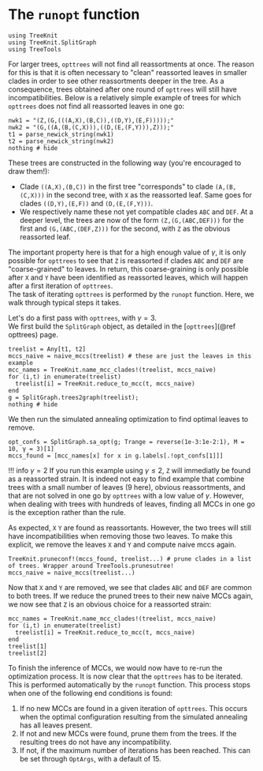 # The `runopt` function

```@setup runopt
using TreeKnit
using TreeKnit.SplitGraph
using TreeTools
```

For larger trees, `opttrees` will not find all reassortments at once. 
  The reason for this is that it is often necessary to "clean" reassorted leaves in smaller clades in order to see other reassortments deeper in the tree. 
  As a consequence, trees obtained after one round of `opttrees` will still have incompatibilities. 
Below is a relatively simple example of trees for which `opttrees` does not find all reassorted leaves in one go: 

```@example runopt
nwk1 = "(Z,(G,(((A,X),(B,C)),((D,Y),(E,F)))));"
nwk2 = "(G,((A,(B,(C,X))),((D,(E,(F,Y))),Z)));"
t1 = parse_newick_string(nwk1)
t2 = parse_newick_string(nwk2)
nothing # hide
```

These trees are constructed in the following way (you're encouraged to draw them!): 
- Clade `((A,X),(B,C))` in the first tree "corresponds" to clade `(A,(B,(C,X)))` in the second tree, with `X` as the reassorted leaf. 
  Same goes for clades `((D,Y),(E,F))` and `(D,(E,(F,Y)))`. 
- We respectively name these not yet compatible clades `ABC` and `DEF`. At a deeper level, the trees are now of the form `(Z,(G,(ABC,DEF)))` for the first and `(G,(ABC,(DEF,Z)))` for the second, with `Z` as the obvious reassorted leaf. 

The important property here is that for a high enough value of $\gamma$, it is only possible for `opttrees` to see that `Z` is reassorted if clades `ABC` and `DEF` are "coarse-grained" to leaves. 
  In return, this coarse-graining is only possible after `X` and `Y` have been identified as reassorted leaves, which will happen after a first iteration of `opttrees`.  
  The task of iterating `opttrees` is performed by the `runopt` function. 
  Here, we walk through typical steps it takes.


Let's do a first pass with `opttrees`, with $\gamma=3$.  
  We first build the `SplitGraph` object, as detailed in the [`opttrees`](@ref opttrees) page. 

```@example runopt
treelist = Any[t1, t2]
mccs_naive = naive_mccs(treelist) # these are just the leaves in this example
mcc_names = TreeKnit.name_mcc_clades!(treelist, mccs_naive)
for (i,t) in enumerate(treelist)
  treelist[i] = TreeKnit.reduce_to_mcc(t, mccs_naive)
end
g = SplitGraph.trees2graph(treelist);
nothing # hide
```

We then run the simulated annealing optimization to find optimal leaves to remove. 

```@example runopt
opt_confs = SplitGraph.sa_opt(g; Trange = reverse(1e-3:1e-2:1), M = 10, γ = 3)[1]
mccs_found = [mcc_names[x] for x in g.labels[.!opt_confs[1]]]
```

!!! info $\gamma = 2$
    If you run this example using $\gamma \leq 2$, `Z` will immediatly be found as a reassorted strain. 
    It is indeed not easy to find example that combine trees with a small number of leaves (9 here), obvious reassortments, and that are not solved in one go by `opttrees` with a low value of $\gamma$. 
    However, when dealing with trees with hundreds of leaves, finding all MCCs in one go is the exception rather than the rule. 


As expected, `X` `Y` are found as reassortants. 
  However, the two trees will still have incompatibilities when removing those two leaves. 
  To make this explicit, we remove the leaves `X` and `Y` and compute naive mccs again. 

```@example runopt
TreeKnit.pruneconf!(mccs_found, treelist...) # prune clades in a list of trees. Wrapper around TreeTools.prunesutree!
mccs_naive = naive_mccs(treelist...)
```

Now that `X` and `Y` are removed, we see that clades `ABC` and `DEF` are common to both trees. 
  If we reduce the pruned trees to their new naive MCCs again, we now see that `Z` is an obvious choice for a reassorted strain: 

```@repl runopt
mcc_names = TreeKnit.name_mcc_clades!(treelist, mccs_naive)
for (i,t) in enumerate(treelist)
  treelist[i] = TreeKnit.reduce_to_mcc(t, mccs_naive)
end
treelist[1]
treelist[2]
``` 

To finish the inference of MCCs, we would now have to re-run the optimization process. 
  It is now clear that the `opttrees` has to be iterated. 
  This is performed automatically by the `runopt` function. 
  This process stops when one of the following end conditions is found: 

1. If no new MCCs are found in a given iteration of `opttrees`. 
   This occurs when the optimal configuration resulting from the simulated annealing has all leaves present. 
2. If not and new MCCs were found, prune them from the trees. 
   If the resulting trees do not have any incompatibility.
3. If not, if the maximum number of iterations has been reached. 
   This can be set through `OptArgs`, with a default of 15. 

 